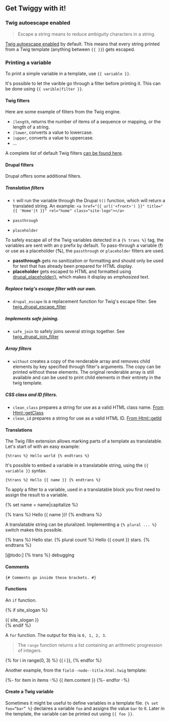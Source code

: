 ## Get Twiggy with it!

### Twig autoescape enabled

> Escape a string means to reduce ambiguity characters in a string.

[Twig autoescape enabled](https://www.drupal.org/node/2296163) by default. This means that every string printed from a Twig template (anything between `{{ }}`) gets escaped.

### Printing a variable

To print a simple variable in a template, use `{{ variable }}`.

It's possible to let the varible go through a filter before printing it. This can be done using `{{ varible|filter }}`.

#### Twig filters

Here are some example of filters from the Twig engine.

- `|length`, returns the number of items of a sequence or mapping, or the length of a string.
- `|lower`, converts a value to lowercase.
- `|upper`, converts a value to uppercase.
- …

A complete list of default Twig filters [can be found here](http://twig.sensiolabs.org/doc/filters/index.html).

#### Drupal filters

Drupal offers some additional filters.

##### Translation filters

- `t` will run the variable through the Drupal `t()` function, which will return a translated string. An example:
`<a href="{{ url('<front>') }}" title="{{ 'Home'|t }}" rel="home" class="site-logo"></a>`

- `passthrough`
- `placeholder`

To safely escape all of the Twig variables detected in a `{% trans %}` tag, the variables are sent with an `@` prefix by default. To pass-through a variable (**!**) or use as a placeholder (**%**), the `passthrough` or `placeholder` filters are used.

- **passthrough** gets no sanitization or formatting and should only be used for text that has already been prepared for HTML display.
- **placeholder** gets escaped to HTML and formatted using [drupal_placeholder()](https://api.drupal.org/api/drupal/core%21includes%21bootstrap.inc/function/drupal_placeholder/8), which makes it display as <em>emphasized</em> text.

##### Replace twig's escape filter with our own.

- `drupal_escape` is a replacement function for Twig's escape filter. See [twig_drupal_escape_filter](https://api.drupal.org/api/drupal/core%21themes%21engines%21twig%21twig.engine/function/twig_drupal_escape_filter/8)

##### Implements safe joining.

- `safe_join` to safely joins several strings together. See [twig_drupal_join_filter](https://api.drupal.org/api/drupal/core%21themes%21engines%21twig%21twig.engine/function/twig_drupal_join_filter/8)

##### Array filters

- `without` creates a copy of the renderable array and removes child elements by key specified through filter's arguments. The copy can be printed without these elements. The original renderable array is still available and can be used to print child elements in their entirety in the twig template.

##### CSS class and ID filters.

- `clean_class` prepares a string for use as a valid HTML class name. [From Html::getClass](https://api.drupal.org/api/drupal/core%21lib%21Drupal%21Component%21Utility%21Html.php/function/Html%3A%3AgetClass/8)
- `clean_id` prepares a string for use as a valid HTML ID. [From Html::getId](https://api.drupal.org/api/drupal/core%21lib%21Drupal%21Component%21Utility%21Html.php/function/Html%3A%3AgetId/8)

#### Translations

The Twig i18n extension allows marking parts of a template as translatable. Let's start of with an easy example:

  `{%trans %} Hello world {% endtrans %}`

It's possible to embed a variable in a translatable string, using the `{{ variable }}` syntax.

  `{%trans %} Hello {{ name }} {% endtrans %}`

To apply a filter to a variable, used in a translatable block you first need to assign the result to a variable.

  {% set name = name|capitalize %}

  {% trans %}
        Hello {{ name }}!
  {% endtrans %}

A translatable string can be pluralized. Implementing a `{% plural ... %}` switch makes this possible.

  {% trans %}
    Hello star.
  {% plural count %}
    Hello {{ count }} stars.
  {% endtrans %}

[@todo:] {% trans %} debugging

#### Comments

`{# Comments go inside these brackets. #}`

#### Functions

An `if` function.

  {% if site_slogan %}
    <div class="site-slogan">{{ site_slogan }}</div>
  {% endif %}

A `for` function. The output for this is `0, 1, 2, 3`.

> The `range` function returns a list containing an arithmetic progression of integers.

  {% for i in range(0, 3) %}
    {{ i }},
  {% endfor %}

Another example, from the `field--node--title.html.twig` template:

  {%- for item in items -%}
    {{ item.content }}
  {%- endfor -%}

#### Create a Twig variable

Sometimes it might be useful to define variables in a template file. `{% set foo=“bar” %}` declaires a variable `foo` and assigns the value `bar` to it. Later in the template, the variable can be printed out using `{{ foo }}`.
